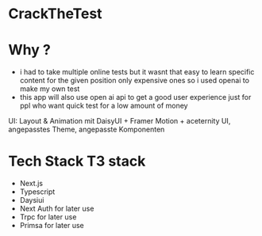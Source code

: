 # CrackTheTest


# Why ?
- i had to take multiple online tests but it wasnt that easy to learn specific content for the given position only expensive ones so i used openai to make my own test
- this app will also use open ai api to get a good user experience just for ppl who want quick test for a low amount of money


UI: Layout & Animation mit DaisyUI + Framer Motion + aceternity UI, angepasstes Theme, angepasste Komponenten
# Tech Stack   T3 stack
- Next.js
- Typescript
- Daysiui
- Next Auth for later use
- Trpc for later use
- Primsa for later use

